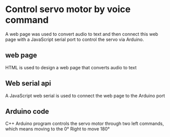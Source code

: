 # Control servo motor by voice command

A web page was used to convert audio to text and then connect this web page with a JavaScript serial port to control the servo via Arduino.

## web page 
HTML is used to design a web page that converts audio to text

## Web serial api
A JavaScript web serial is used to connect the web page to the Arduino port

## Arduino code 
C++ Arduino program controls the servo motor through two left commands, which means moving to the  0°
Right to move 180°
